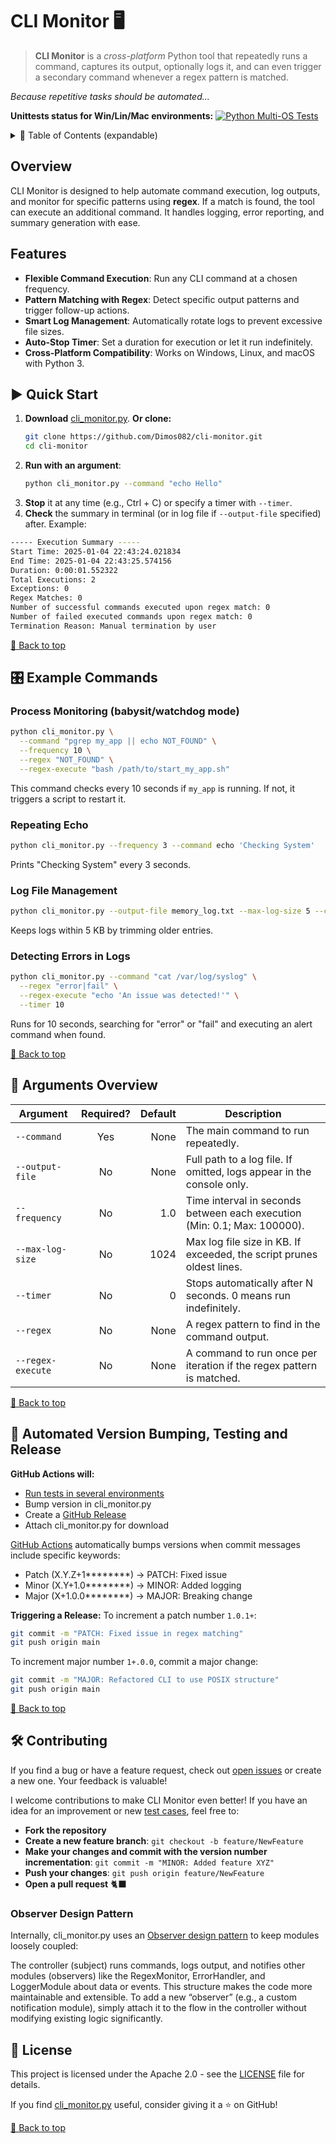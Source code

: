 
# CLI Monitor 🖥️ 

> **CLI Monitor** is a *cross-platform* Python tool that repeatedly runs a command, captures its output, optionally logs it, and can even trigger a secondary command whenever a regex pattern is matched.

*Because repetitive tasks should be automated...*

**Unittests status for Win/Lin/Mac environments:** [![Python Multi-OS Tests](https://github.com/Dimos082/cli-monitor/actions/workflows/test.yml/badge.svg?branch=main)](https://github.com/Dimos082/cli-monitor/actions/workflows/test.yml) 

<details>
  <summary>📖 Table of Contents (expandable)</summary>

- [Overview](#overview)
- [Features](#features)
- [Quick Start](#quick-start)
- [Example Commands](#example-commands)
- [Arguments Overview](#arguments-overview)
- [Automated Version Bumping, Testing and Release](#bumping)
- [Contributing](#contributing)
- [License](#license)
</details>

## Overview <a id="overview"></a>

CLI Monitor is designed to help automate command execution, log outputs, and monitor for specific patterns using **regex**. If a match is found, the tool can execute an additional command. It handles logging, error reporting, and summary generation with ease.

## Features <a id="features"></a>

- **Flexible Command Execution**: Run any CLI command at a chosen frequency.
- **Pattern Matching with Regex**: Detect specific output patterns and trigger follow-up actions.
- **Smart Log Management**: Automatically rotate logs to prevent excessive file sizes.
- **Auto-Stop Timer**: Set a duration for execution or let it run indefinitely.
- **Cross-Platform Compatibility**: Works on Windows, Linux, and macOS with Python 3.


## ▶️ Quick Start <a id="quick-start"></a>

1. **Download** [cli_monitor.py](https://raw.githubusercontent.com/Dimos082/cli-monitor/refs/heads/main/cli_monitor.py). **Or clone:**
   ```bash
   git clone https://github.com/Dimos082/cli-monitor.git
   cd cli-monitor
   ```
3. **Run with an argument**:
   ```bash
   python cli_monitor.py --command "echo Hello"
   ```
4. **Stop** it at any time (e.g., Ctrl + C) or specify a timer with `--timer`.
5. **Check** the summary in terminal (or in log file if `--output-file` specified) after. Example:
```bash
----- Execution Summary -----
Start Time: 2025-01-04 22:43:24.021834
End Time: 2025-01-04 22:43:25.574156
Duration: 0:00:01.552322
Total Executions: 2
Exceptions: 0
Regex Matches: 0
Number of successful commands executed upon regex match: 0
Number of failed executed commands upon regex match: 0  
Termination Reason: Manual termination by user
```

[🔼 Back to top](#cli-monitor-️)

## 🎛️ Example Commands <a id="example-commands"></a>

### Process Monitoring (babysit/watchdog mode)

```bash
python cli_monitor.py \
  --command "pgrep my_app || echo NOT_FOUND" \
  --frequency 10 \
  --regex "NOT_FOUND" \
  --regex-execute "bash /path/to/start_my_app.sh"
```

This command checks every 10 seconds if `my_app` is running. If not, it triggers a script to restart it.

### Repeating Echo

```bash
python cli_monitor.py --frequency 3 --command echo 'Checking System'
```

Prints "Checking System" every 3 seconds.

###  Log File Management

```bash
python cli_monitor.py --output-file memory_log.txt --max-log-size 5 --command echo 'Memory Status: OK'
```

Keeps logs within 5 KB by trimming older entries.

### Detecting Errors in Logs

```bash
python cli_monitor.py --command "cat /var/log/syslog" \
  --regex "error|fail" \
  --regex-execute "echo 'An issue was detected!'" \
  --timer 10
```

Runs for 10 seconds, searching for "error" or "fail" and executing an alert command when found.

[🔼 Back to top](#cli-monitor-️)

## 💬 Arguments Overview <a id="arguments-overview"></a>

| Argument         | Required? | Default | Description |
|-----------------|:---------:|--------:|-------------|
| `--command`      | Yes       | None    | The main command to run repeatedly. |
| `--output-file`  | No        | None    | Full path to a log file. If omitted, logs appear in the console only. |
| `--frequency`    | No        | 1.0     | Time interval in seconds between each execution (Min: 0.1; Max: 100000). |
| `--max-log-size` | No        | 1024    | Max log file size in KB. If exceeded, the script prunes oldest lines. |
| `--timer`       | No        | 0       | Stops automatically after N seconds. 0 means run indefinitely. |
| `--regex`       | No        | None    | A regex pattern to find in the command output. |
| `--regex-execute` | No       | None    | A command to run once per iteration if the regex pattern is matched. |

[🔼 Back to top](#cli-monitor-️)

## 🔄 Automated Version Bumping, Testing and Release <a id="bumping"></a>

**GitHub Actions will:**
- [Run tests in several environments](https://github.com/Dimos082/cli-monitor/blob/main/.github/workflows/test.yml)
- Bump version in cli_monitor.py
-  Create a [GitHub Release](https://github.com/Dimos082/cli-monitor/releases)
- Attach cli_monitor.py for download

[GitHub Actions](https://github.com/Dimos082/cli-monitor/tree/main/.github/workflows) automatically bumps versions when commit messages include specific keywords:
- Patch (X.Y.Z+1********) → PATCH: Fixed issue
- Minor (X.Y+1.0********) → MINOR: Added logging
- Major (X+1.0.0********) → MAJOR: Breaking change

**Triggering a Release:**
To increment a patch number `1.0.1+`:
```bash
git commit -m "PATCH: Fixed issue in regex matching"
git push origin main
```
To increment major number `1+.0.0`, commit a major change:
```bash
git commit -m "MAJOR: Refactored CLI to use POSIX structure"
git push origin main
```

[🔼 Back to top](#cli-monitor-️)

## 🛠️ Contributing <a id="contributing"></a>

If you find a bug or have a feature request, check out [open issues](https://github.com/Dimos082/cli-monitor/issues) or create a new one. Your feedback is valuable!

I welcome contributions to make CLI Monitor even better! If you have an idea for an improvement or new [test cases](https://github.com/Dimos082/cli-monitor/tree/main/tests), feel free to:

- **Fork the repository**
- **Create a new feature branch**:
  `git checkout -b feature/NewFeature`
- **Make your changes and commit with the version number incrementation**:
  `git commit -m "MINOR: Added feature XYZ"`
- **Push your changes**: `git push origin feature/NewFeature`
- **Open a pull request**  🐈‍⬛

### Observer Design Pattern
Internally, cli_monitor.py uses an [Observer design pattern](https://refactoring.guru/design-patterns/observer/python/example) to keep modules loosely coupled:

The controller (subject) runs commands, logs output, and notifies other modules (observers) like the RegexMonitor, ErrorHandler, and LoggerModule about data or events.
This structure makes the code more maintainable and extensible.
To add a new “observer” (e.g., a custom notification module), simply attach it to the flow in the controller without modifying existing logic significantly.

## 📜 License <a id="license"></a>

This project is licensed under the Apache 2.0 - see the [LICENSE](https://github.com/Dimos082/cli-monitor?tab=Apache-2.0-1-ov-file) file for details.

If you find [cli_monitor.py](https://raw.githubusercontent.com/Dimos082/cli-monitor/refs/heads/main/cli_monitor.py) useful, consider giving it a ⭐ on GitHub!

[🔼 Back to top](#cli-monitor-️) 
